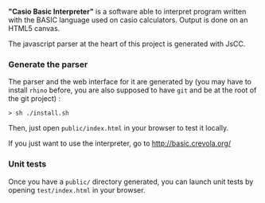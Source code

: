 **"Casio Basic Interpreter"**
is a software able to interpret program written with the BASIC language used on casio calculators.
Output is done on an HTML5 canvas.

The javascript parser at the heart of this project is generated with JsCC.

### Generate the parser

The parser and the web interface for it are generated by (you may have to install `rhino` before, you are also supposed to have `git` and be at the root of the git project) :

```
> sh ./install.sh
```

Then, just open `public/index.html` in your browser to test it locally.

If you just want to use the interpreter, go to http://basic.crevola.org/

### Unit tests

Once you have a `public/` directory generated, you can launch unit tests by opening `test/index.html` in your browser.
